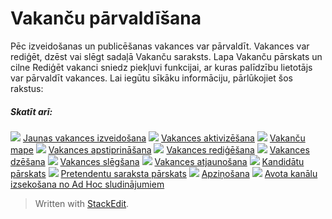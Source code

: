 # Vakanču pārvaldīšana

Pēc izveidošanas un publicēšanas vakances var pārvaldīt. Vakances var rediģēt, dzēst vai slēgt sadaļā  Vakanču saraksts. Lapa  Vakanču pārskats  un cilne  Rediģēt vakanci  sniedz piekļuvi funkcijai, ar kuras palīdzību lietotājs var pārvaldīt vakances. Lai iegūtu sīkāku informāciju, pārlūkojiet šos rakstus:

##### Skatīt arī:

![](../Resources/Images/icon-document-link.png)  [Jaunas vakances izveidošana](creating_a_new_vacancy.htm)
![](../Resources/Images/icon-document-link.png)  [Vakances aktivizēšana](activating_a_vacancy.htm)
![](../Resources/Images/icon-document-link.png)  [Vakanču mape](vacancy_folder.htm)
![](../Resources/Images/icon-document-link.png)  [Vakances apstiprināšana](vacancy_approvals.htm)
![](../Resources/Images/icon-document-link.png)  [Vakances rediģēšana](editing_a_vacancy.htm)
![](../Resources/Images/icon-document-link.png)  [Vakances dzēšana](deleting_a_vacancy.htm)
![](../Resources/Images/icon-document-link.png)  [Vakances slēgšana](closing_a_vacancy.htm)
![](../Resources/Images/icon-document-link.png)  [Vakances atjaunošana](restoring_a_vacancy.htm)
![](../Resources/Images/icon-document-link.png)  [Kandidātu pārskats](candidate_report.htm)
![](../Resources/Images/icon-document-link.png)  [Pretendentu saraksta pārskats](applicant_list_report.htm)
![](../Resources/Images/icon-document-link.png)  [Apziņošana](multiposting.htm)
![](../Resources/Images/icon-document-link.png)  [Avota kanālu izsekošana no Ad Hoc sludinājumiem](tracking_source_channels_from_ad_hoc_postings.htm)


> Written with [StackEdit](https://stackedit.io/).
<!--stackedit_data:
eyJoaXN0b3J5IjpbLTE3OTY1NjU2NV19
-->